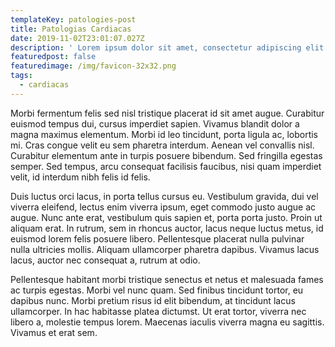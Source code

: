 ```yaml
---
templateKey: patologies-post
title: Patologias Cardiacas
date: 2019-11-02T23:01:07.027Z
description: ' Lorem ipsum dolor sit amet, consectetur adipiscing elit. Suspendisse ut nisi nisl. Lorem ipsum dolor sit amet, consectetur adipiscing elit. Nullam congue tempor ornare. Nulla tellus dui, tincidunt ac ante eu, efficitur ultricies ex. Proin vel sagittis arcu. Ut vitae vestibulum odio, eget dictum massa. Nunc porta erat a purus rhoncus fermentum. Etiam porttitor a nulla vestibulum vehicula. '
featuredpost: false
featuredimage: /img/favicon-32x32.png
tags:
  - cardiacas
---
```

 Morbi fermentum felis sed nisl tristique placerat id sit amet augue. Curabitur euismod tempus dui, cursus imperdiet sapien. Vivamus blandit dolor a magna maximus elementum. Morbi id leo tincidunt, porta ligula ac, lobortis mi. Cras congue velit eu sem pharetra interdum. Aenean vel convallis nisl. Curabitur elementum ante in turpis posuere bibendum. Sed fringilla egestas semper. Sed tempus, arcu consequat facilisis faucibus, nisi quam imperdiet velit, id interdum nibh felis id felis. 



 Duis luctus orci lacus, in porta tellus cursus eu. Vestibulum gravida, dui vel viverra eleifend, lectus enim viverra ipsum, eget commodo justo augue ac augue. Nunc ante erat, vestibulum quis sapien et, porta porta justo. Proin ut aliquam erat. In rutrum, sem in rhoncus auctor, lacus neque luctus metus, id euismod lorem felis posuere libero. Pellentesque placerat nulla pulvinar nulla ultricies mollis. Aliquam ullamcorper pharetra dapibus. Vivamus lacus lacus, auctor nec consequat a, rutrum at odio.



Pellentesque habitant morbi tristique senectus et netus et malesuada fames ac turpis egestas. Morbi vel nunc quam. Sed finibus tincidunt tortor, eu dapibus nunc. Morbi pretium risus id elit bibendum, at tincidunt lacus ullamcorper. In hac habitasse platea dictumst. Ut erat tortor, viverra nec libero a, molestie tempus lorem. Maecenas iaculis viverra magna eu sagittis. Vivamus et erat sem.
